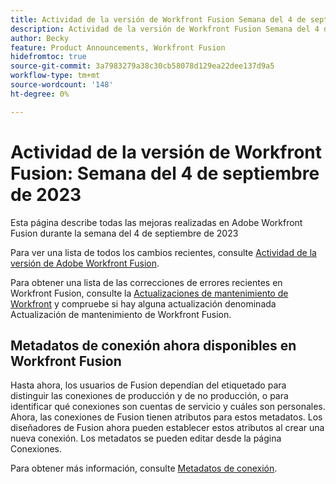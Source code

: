 ```yaml
---
title: Actividad de la versión de Workfront Fusion Semana del 4 de septiembre de 2023
description: Actividad de la versión de Workfront Fusion Semana del 4 de septiembre de 2023
author: Becky
feature: Product Announcements, Workfront Fusion
hidefromtoc: true
source-git-commit: 3a7983279a38c30cb58078d129ea22dee137d9a5
workflow-type: tm+mt
source-wordcount: '148'
ht-degree: 0%

---
```


# Actividad de la versión de Workfront Fusion: Semana del 4 de septiembre de 2023

Esta página describe todas las mejoras realizadas en Adobe Workfront Fusion durante la semana del 4 de septiembre de 2023

Para ver una lista de todos los cambios recientes, consulte [Actividad de la versión de Adobe Workfront Fusion](../../../product-announcements/product-releases/fusion-release-activity/fusion-release-activity.md).

Para obtener una lista de las correcciones de errores recientes en Workfront Fusion, consulte la [Actualizaciones de mantenimiento de Workfront](https://experienceleague.adobe.com/docs/workfront-known-issues/releases/current-updates.html) y compruebe si hay alguna actualización denominada Actualización de mantenimiento de Workfront Fusion.

## Metadatos de conexión ahora disponibles en Workfront Fusion

Hasta ahora, los usuarios de Fusion dependían del etiquetado para distinguir las conexiones de producción y de no producción, o para identificar qué conexiones son cuentas de servicio y cuáles son personales. Ahora, las conexiones de Fusion tienen atributos para estos metadatos. Los diseñadores de Fusion ahora pueden establecer estos atributos al crear una nueva conexión. Los metadatos se pueden editar desde la página Conexiones.

Para obtener más información, consulte [Metadatos de conexión](/help/quicksilver/workfront-fusion/connections/connection-metadata.md).
